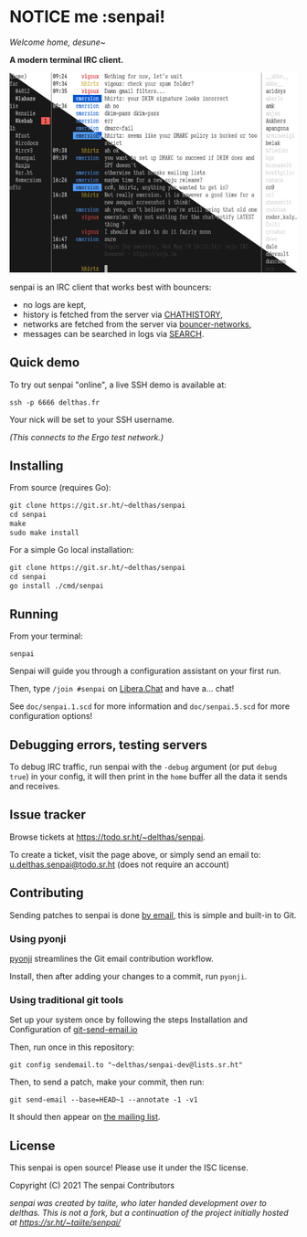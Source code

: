 # NOTICE me :senpai!

*Welcome home, desune~*

**A modern terminal IRC client.**

![a screenshot of your senpai feat. simon!](senpai.png)

senpai is an IRC client that works best with bouncers:

- no logs are kept,
- history is fetched from the server via [CHATHISTORY],
- networks are fetched from the server via [bouncer-networks],
- messages can be searched in logs via [SEARCH].

## Quick demo

To try out senpai "online", a live SSH demo is available at:
```shell
ssh -p 6666 delthas.fr
```

Your nick will be set to your SSH username.

*(This connects to the Ergo test network.)*

## Installing

From source (requires Go):
```shell
git clone https://git.sr.ht/~delthas/senpai
cd senpai
make
sudo make install
```

For a simple Go local installation:
```shell
git clone https://git.sr.ht/~delthas/senpai
cd senpai
go install ./cmd/senpai
```


## Running

From your terminal:
```shell
senpai
```
Senpai will guide you through a configuration assistant on your first run.

Then, type `/join #senpai` on [Libera.Chat] and have a... chat!

See `doc/senpai.1.scd` for more information and `doc/senpai.5.scd` for more
configuration options!

## Debugging errors, testing servers

To debug IRC traffic, run senpai with the `-debug` argument (or put `debug true`) in your config, it will then print in the `home` buffer all the data it sends and receives.

## Issue tracker

Browse tickets at <https://todo.sr.ht/~delthas/senpai>.

To create a ticket, visit the page above, or simply send an email to: [u.delthas.senpai@todo.sr.ht](mailto:u.delthas.senpai@todo.sr.ht) (does not require an account)

## Contributing

Sending patches to senpai is done [by email](https://lists.sr.ht/~delthas/senpai-dev), this is simple and built-in to Git.

### Using pyonji

[pyonji](https://git.sr.ht/~emersion/pyonji) streamlines the Git email contribution workflow.

Install, then after adding your changes to a commit, run `pyonji`.

### Using traditional git tools

Set up your system once by following the steps Installation and Configuration of [git-send-email.io](https://git-send-email.io/)

Then, run once in this repository:
```shell
git config sendemail.to "~delthas/senpai-dev@lists.sr.ht"
```

Then, to send a patch, make your commit, then run:
```shell
git send-email --base=HEAD~1 --annotate -1 -v1
```

It should then appear on [the mailing list](https://lists.sr.ht/~delthas/senpai-dev/patches).

## License

This senpai is open source! Please use it under the ISC license.

Copyright (C) 2021 The senpai Contributors

*senpai was created by taiite, who later handed development over to delthas. This is not a fork, but a continuation of the project initially hosted at https://sr.ht/~taiite/senpai/*

[bouncer-networks]: https://git.sr.ht/~emersion/soju/tree/master/item/doc/ext/bouncer-networks.md
[CHATHISTORY]: https://ircv3.net/specs/extensions/chathistory
[SEARCH]: https://github.com/ircv3/ircv3-specifications/pull/496
[Libera.Chat]: https://libera.chat/
[ml]: https://lists.sr.ht/~delthas/senpai-dev

